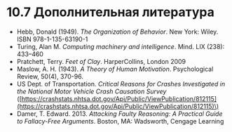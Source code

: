 # 10.7 Дополнительная литература

* Hebb, Donald \(1949\). _The Organization of Behavior_. New York: Wiley. ISBN 978-1-135-63190-1 
* Turing, Alan M. _Computing machinery and intelligence_. Mind. LIX \(238\): 433–460 
* Pratchett, Terry. _Feet of Clay_. HarperCollins, London 2009 
* Maslow, A. H. \(1943\). _A Theory of Human Motivation_. Psychological Review, 50\(4\), 370-96. 
* US Dept. of Transportation. _Critical Reasons for Crashes Investigated in the National Motor Vehicle Crash Causation Survey_ \([https://crashstats.nhtsa.dot.gov/Api/Public/ViewPublication/812115](https://crashstats.nhtsa.dot.gov/Api/Public/ViewPublication/812115)\) 
* Damer, T. Edward. 2013. _Attacking Faulty Reasoning: A Practical Guide to Fallacy-Free Arguments_. Boston, MA: Wadsworth, Cengage Learning

